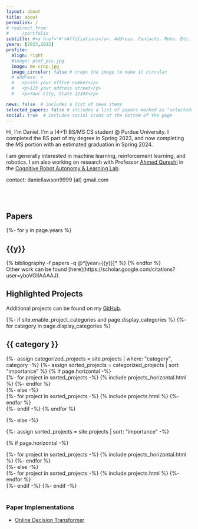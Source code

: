 ```yaml
---
layout: about
title: about
permalink: /
# redirect_from:
#   - /portfolio
subtitle: #<a href='#'>Affiliations</a>. Address. Contacts. Moto. Etc.
years: [2023,2022]
profile:
  align: right
  #image: prof_pic.jpg
  image: me-crop.jpg
  image_circular: false # crops the image to make it circular
  # address: >
  #   <p>555 your office number</p>
  #   <p>123 your address street</p>
  #   <p>Your City, State 12345</p>

news: false  # includes a list of news items
selected_papers: false # includes a list of papers marked as "selected={true}"
social: true  # includes social icons at the bottom of the page
---
```


Hi, I'm Daniel. I'm a (4+1) BS/MS CS student @ Purdue University. I completed the BS part of my degree in Spring 2023, and now completing the MS portion with an estimated graduation in Spring 2024. 

I am generally interested in machine learning,  reinforcement learning, and robotics. I am also working on research with Professor [Ahmed Qureshi](https://qureshiahmed.github.io/) in the [Cognitive Robot Autonomy & Learning Lab](https://corallab.net/).


contact: daniellawson9999 (at) gmail.com


<br>
<br>


## Papers

<!-- _pages/publications.md -->

<div class="publications">

{%- for y in page.years %}
  <h2 class="year">{{y}}</h2>
  {% bibliography -f papers -q @*[year={{y}}]* %}
{% endfor %}

</div>
Other work can be found [here](https://scholar.google.com/citations?user=yboVGIIAAAAJ).

<br>

## Highlighted Projects 
Additional projects can be found on my [GitHub](https://github.com/daniellawson9999).
<div class="projects">
{%- if site.enable_project_categories and page.display_categories %}
  <!-- Display categorized projects -->
  {%- for category in page.display_categories %}
  <h2 class="category">{{ category }}</h2>
  {%- assign categorized_projects = site.projects | where: "category", category -%}
  {%- assign sorted_projects = categorized_projects | sort: "importance" %}
  <!-- Generate cards for each project -->
  {% if page.horizontal -%}
  <div class="container">
    <div class="row row-cols-2">
    {%- for project in sorted_projects -%}
      {% include projects_horizontal.html %}
    {%- endfor %}
    </div>
  </div>
  {%- else -%}
  <div class="grid">
    {%- for project in sorted_projects -%}
      {% include projects.html %}
    {%- endfor %}
  </div>
  {%- endif -%}
  {% endfor %}

{%- else -%}
<!-- Display projects without categories -->
  {%- assign sorted_projects = site.projects | sort: "importance" -%}
  <!-- Generate cards for each project -->
  {% if page.horizontal -%}
  <div class="container">
    <div class="row row-cols-2">
    {%- for project in sorted_projects -%}
      {% include projects_horizontal.html %}
    {%- endfor %}
    </div>
  </div>
  {%- else -%}
  <div class="grid">
    {%- for project in sorted_projects -%}
      {% include projects.html %}
    {%- endfor %}
  </div>
  {%- endif -%}
{%- endif -%}
</div>

<br>

### Paper Implementations
- [Online Decision Transformer](https://github.com/daniellawson9999/online-decision-transformer)


